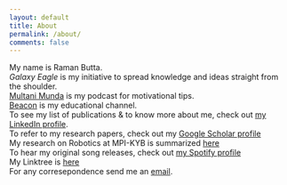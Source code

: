 ```yaml
---
layout: default
title: About
permalink: /about/
comments: false
---
```

My name is Raman Butta.  
_Galaxy Eagle_ is my initiative to spread knowledge and ideas straight from the shoulder.   
[Multani Munda](https://www.apple.co/3ogQGg3) is my podcast for motivational tips.  
[Beacon](https://www.youtube.com/@beacon1) is my educational channel.  
To see my list of publications & to know more about me, check out [my LinkedIn profile](https://www.linkedin.com/in/ramanbutta/).  
To refer to my research papers, check out my [Google Scholar profile](https://scholar.google.com/citations?user=hjX2g2wAAAAJ&hl=en)  
My research on Robotics at MPI-KYB is summarized [here](https://www.kyb.tuebingen.mpg.de/person/58710/272198)   
To hear my original song releases, check out [my Spotify profile](https://open.spotify.com/artist/0njPAhPdvUc5MSgI5DMBdH)   
My Linktree is [here](https://linktr.ee/rbutta)  
For any corresepondence send me an [email](mailto:raman.butta.nitdgp@gmail.com).  

<!---You can express your gratitude to _Galaxy Eagle_ by contributing [here](https://www.paypal.me/ramanbutta).--->

